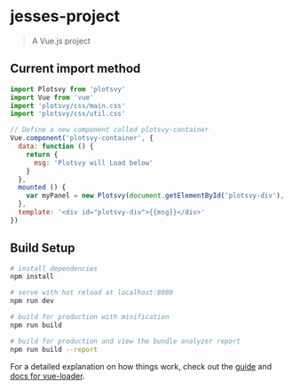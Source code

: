 # jesses-project

> A Vue.js project

## Current import method
```javascript
import Plotsvy from 'plotsvy'
import Vue from 'vue'
import 'plotsvy/css/main.css'
import 'plotsvy/css/util.css'

// Define a new component called plotsvy-container
Vue.component('plotsvy-container', {
  data: function () {
    return {
      msg: 'Plotsvy will Load below'
    }
  },
  mounted () {
    var myPanel = new Plotsvy(document.getElementById('plotsvy-div'), 'https://mapcore-bucket1.s3-us-west-2.amazonaws.com/ISAN/csv-data/use-case-4/RNA_Seq.csv')
  },
  template: '<div id="plotsvy-div">{{msg}}</div>'
})
```

## Build Setup

``` bash
# install dependencies
npm install

# serve with hot reload at localhost:8080
npm run dev

# build for production with minification
npm run build

# build for production and view the bundle analyzer report
npm run build --report
```

For a detailed explanation on how things work, check out the [guide](http://vuejs-templates.github.io/webpack/) and [docs for vue-loader](http://vuejs.github.io/vue-loader).

